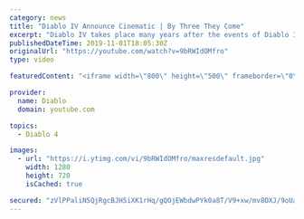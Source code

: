 ```yaml
---
category: news
title: "Diablo IV Announce Cinematic | By Three They Come"
excerpt: "Diablo IV takes place many years after the events of Diablo III, after millions have been slaughtered by the actions of the High Heavens and Burning Hells alike."
publishedDateTime: 2019-11-01T18:05:30Z
originalUrl: "https://youtube.com/watch?v=9bRWIdOMfro"
type: video

featuredContent: "<iframe width=\"800\" height=\"500\" frameborder=\"0\" src=\"https://www.youtube.com/embed/9bRWIdOMfro\" allow=\"accelerometer; autoplay; encrypted-media; gyroscope; picture-in-picture\" allowfullscreen></iframe>"

provider:
  name: Diablo
  domain: youtube.com

topics:
  - Diablo 4

images:
  - url: "https://i.ytimg.com/vi/9bRWIdOMfro/maxresdefault.jpg"
    width: 1280
    height: 720
    isCached: true

secured: "zVlPPaliN5QjRgcBJH5iXK1rHq/gQOjEWbdwPYk0a8T/V9+xw/mv8OXJ/9oUaMmVz3Fw4BXuKKTlYFSp2KkltJ6QnFJ0ARCaZj9g93FCJW5gcuKR4EW+CuWHh1hh29tHzhE7ito3k5r/M52UcCaLTv7xdek2tnNPbsX7a2bkllJQuZx/upi9iec8Em3wr+YFK8rin3iwDF99A2Z/A6Dm4MzvSymXjNJspX6j6seHQtgvylsKezx4EQG/k0Zf3VDfAoMEIwjePtCaKLZCTF1Q3TbDgWymrBjyzC70XU7D/rW6p51RxBZhHXEeOkIwftZYOlhp6vxOBEjleXXnH2ihIi6+sG68U7yAFQiek6tsVwVH+f48Iwk1fQaC/P+iQ5HIy6lgAwshdDrBeRPL1QGSrXuX/xOFf8ogDIAdTk7nyyTL5aDfaZvbuIMhW0HdzLxc;qo0v73vOE5AEOCAxp2EJ9Q=="
---
```


